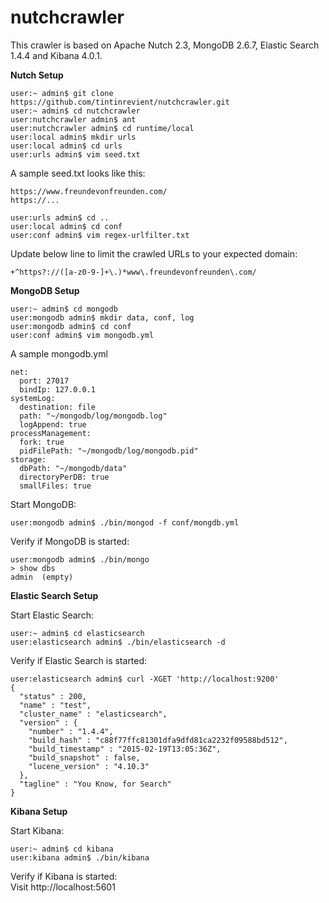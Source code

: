 # nutchcrawler

This crawler is based on Apache Nutch 2.3, MongoDB 2.6.7, Elastic Search 1.4.4 and Kibana 4.0.1.

**Nutch Setup**
```
user:~ admin$ git clone https://github.com/tintinrevient/nutchcrawler.git
user:~ admin$ cd nutchcrawler
user:nutchcrawler admin$ ant
user:nutchcrawler admin$ cd runtime/local
user:local admin$ mkdir urls
user:local admin$ cd urls
user:urls admin$ vim seed.txt
```

A sample seed.txt looks like this:  
```
https://www.freundevonfreunden.com/  
https://...
```

```
user:urls admin$ cd ..
user:local admin$ cd conf
user:conf admin$ vim regex-urlfilter.txt
```

Update below line to limit the crawled URLs to your expected domain:  
```
+^https?://([a-z0-9-]+\.)*www\.freundevonfreunden\.com/
```

**MongoDB Setup**
```
user:~ admin$ cd mongodb
user:mongodb admin$ mkdir data, conf, log
user:mongodb admin$ cd conf
user:conf admin$ vim mongodb.yml  
```

A sample mongodb.yml
```
net:
  port: 27017
  bindIp: 127.0.0.1
systemLog:
  destination: file
  path: "~/mongodb/log/mongodb.log"
  logAppend: true
processManagement:
  fork: true
  pidFilePath: "~/mongodb/log/mongodb.pid"
storage:
  dbPath: "~/mongodb/data"
  directoryPerDB: true
  smallFiles: true
```

Start MongoDB:
```
user:mongodb admin$ ./bin/mongod -f conf/mongdb.yml 
```

Verify if MongoDB is started:
```
user:mongodb admin$ ./bin/mongo
> show dbs
admin  (empty)
```

**Elastic Search Setup**

Start Elastic Search:
```
user:~ admin$ cd elasticsearch
user:elasticsearch admin$ ./bin/elasticsearch -d
```

Verify if Elastic Search is started:
```
user:elasticsearch admin$ curl -XGET 'http://localhost:9200'
{
  "status" : 200,
  "name" : "test",
  "cluster_name" : "elasticsearch",
  "version" : {
    "number" : "1.4.4",
    "build_hash" : "c88f77ffc81301dfa9dfd81ca2232f09588bd512",
    "build_timestamp" : "2015-02-19T13:05:36Z",
    "build_snapshot" : false,
    "lucene_version" : "4.10.3"
  },
  "tagline" : "You Know, for Search"
}
```

**Kibana Setup**

Start Kibana:
```
user:~ admin$ cd kibana
user:kibana admin$ ./bin/kibana
```

Verify if Kibana is started:  
Visit http://localhost:5601

